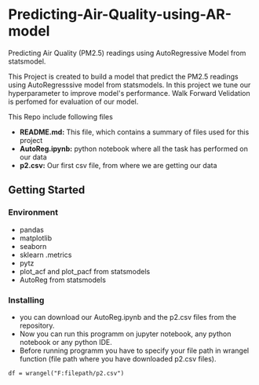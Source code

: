 # Predicting-Air-Quality-using-AR-model

Predicting Air Quality (PM2.5) readings using AutoRegressive Model from statsmodel.

This Project is created to build a model that predict the PM2.5 readings using AutoRegresssive model from statsmodels. In this project we tune our hyperparameter to improve model's performance. Walk Forward Velidation is perfomed for evaluation of our model.

This Repo include following files
- **README.md:** This file, which contains a summary of files used for this project
- **AutoReg.ipynb:** python notebook where all the task has performed on our data
- **p2.csv:** Our first csv file, from where we are getting our data

## Getting Started
### Environment
* pandas
* matplotlib
* seaborn
* sklearn .metrics
* pytz
* plot_acf and plot_pacf from statsmodels
* AutoReg from statsmodels

### Installing
* you can download our AutoReg.ipynb and the p2.csv files from the repository.
* Now you can run this programm on jupyter notebook, any python notebook or any python IDE.
* Before running programm you have to specify your file path in wrangel function (file path where you have downloaded p2.csv files).
```
df = wrangel("F:filepath/p2.csv")
```
